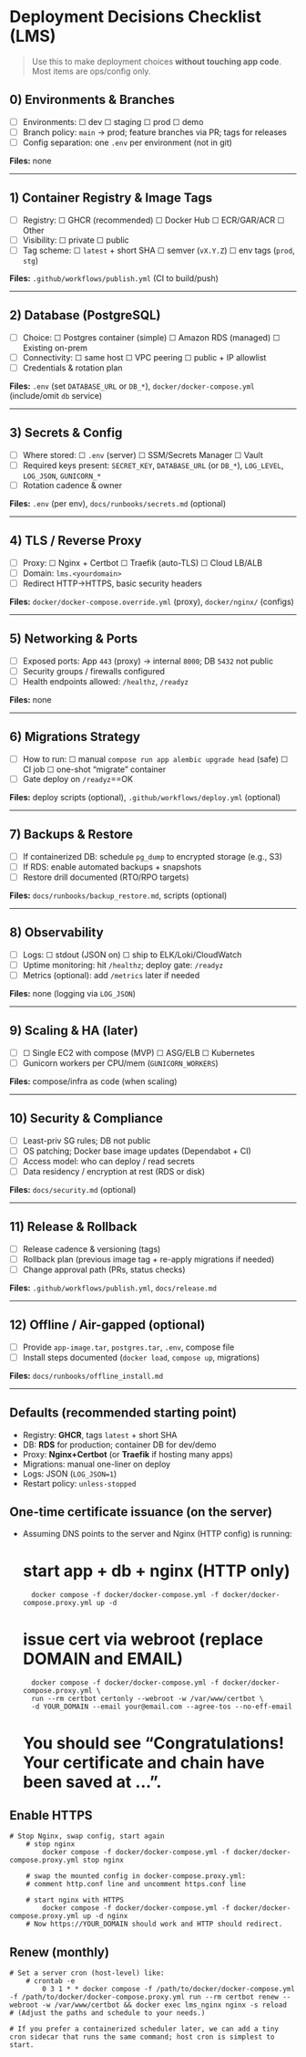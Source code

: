 # Deployment Decisions Checklist (LMS)

> Use this to make deployment choices **without touching app code**. Most items are ops/config only.

## 0) Environments & Branches
- [ ] Environments: ☐ dev ☐ staging ☐ prod ☐ demo
- [ ] Branch policy: `main` → prod; feature branches via PR; tags for releases
- [ ] Config separation: one `.env` per environment (not in git)

**Files:** none

---

## 1) Container Registry & Image Tags
- [ ] Registry: ☐ GHCR (recommended) ☐ Docker Hub ☐ ECR/GAR/ACR ☐ Other
- [ ] Visibility: ☐ private ☐ public
- [ ] Tag scheme: ☐ `latest` + short SHA ☐ semver (`vX.Y.Z`) ☐ env tags (`prod`, `stg`)

**Files:** `.github/workflows/publish.yml` (CI to build/push)

---

## 2) Database (PostgreSQL)
- [ ] Choice: ☐ Postgres container (simple) ☐ Amazon RDS (managed) ☐ Existing on-prem
- [ ] Connectivity: ☐ same host ☐ VPC peering ☐ public + IP allowlist
- [ ] Credentials & rotation plan

**Files:** `.env` (set `DATABASE_URL` or `DB_*`), `docker/docker-compose.yml` (include/omit `db` service)

---

## 3) Secrets & Config
- [ ] Where stored: ☐ `.env` (server) ☐ SSM/Secrets Manager ☐ Vault
- [ ] Required keys present: `SECRET_KEY`, `DATABASE_URL` (or `DB_*`), `LOG_LEVEL`, `LOG_JSON`, `GUNICORN_*`
- [ ] Rotation cadence & owner

**Files:** `.env` (per env), `docs/runbooks/secrets.md` (optional)

---

## 4) TLS / Reverse Proxy
- [ ] Proxy: ☐ Nginx + Certbot ☐ Traefik (auto-TLS) ☐ Cloud LB/ALB
- [ ] Domain: `lms.<yourdomain>`
- [ ] Redirect HTTP→HTTPS, basic security headers

**Files:** `docker/docker-compose.override.yml` (proxy), `docker/nginx/` (configs)

---

## 5) Networking & Ports
- [ ] Exposed ports: App `443` (proxy) → internal `8000`; DB `5432` not public
- [ ] Security groups / firewalls configured
- [ ] Health endpoints allowed: `/healthz`, `/readyz`

**Files:** none

---

## 6) Migrations Strategy
- [ ] How to run: ☐ manual `compose run app alembic upgrade head` (safe) ☐ CI job ☐ one-shot “migrate” container
- [ ] Gate deploy on `/readyz`==OK

**Files:** deploy scripts (optional), `.github/workflows/deploy.yml` (optional)

---

## 7) Backups & Restore
- [ ] If containerized DB: schedule `pg_dump` to encrypted storage (e.g., S3)
- [ ] If RDS: enable automated backups + snapshots
- [ ] Restore drill documented (RTO/RPO targets)

**Files:** `docs/runbooks/backup_restore.md`, scripts (optional)

---

## 8) Observability
- [ ] Logs: ☐ stdout (JSON on) ☐ ship to ELK/Loki/CloudWatch
- [ ] Uptime monitoring: hit `/healthz`; deploy gate: `/readyz`
- [ ] Metrics (optional): add `/metrics` later if needed

**Files:** none (logging via `LOG_JSON`)

---

## 9) Scaling & HA (later)
- [ ] ☐ Single EC2 with compose (MVP) ☐ ASG/ELB ☐ Kubernetes
- [ ] Gunicorn workers per CPU/mem (`GUNICORN_WORKERS`)

**Files:** compose/infra as code (when scaling)

---

## 10) Security & Compliance
- [ ] Least-priv SG rules; DB not public
- [ ] OS patching; Docker base image updates (Dependabot + CI)
- [ ] Access model: who can deploy / read secrets
- [ ] Data residency / encryption at rest (RDS or disk)

**Files:** `docs/security.md` (optional)

---

## 11) Release & Rollback
- [ ] Release cadence & versioning (tags)
- [ ] Rollback plan (previous image tag + re-apply migrations if needed)
- [ ] Change approval path (PRs, status checks)

**Files:** `.github/workflows/publish.yml`, `docs/release.md`

---

## 12) Offline / Air-gapped (optional)
- [ ] Provide `app-image.tar`, `postgres.tar`, `.env`, compose file
- [ ] Install steps documented (`docker load`, `compose up`, migrations)

**Files:** `docs/runbooks/offline_install.md`

---

## Defaults (recommended starting point)
- Registry: **GHCR**, tags `latest` + short SHA
- DB: **RDS** for production; container DB for dev/demo
- Proxy: **Nginx+Certbot** (or **Traefik** if hosting many apps)
- Migrations: manual one-liner on deploy
- Logs: JSON (`LOG_JSON=1`)
- Restart policy: `unless-stopped`

## One-time certificate issuance (on the server)
- Assuming DNS points to the server and Nginx (HTTP config) is running:
    # start app + db + nginx (HTTP only)
        docker compose -f docker/docker-compose.yml -f docker/docker-compose.proxy.yml up -d

    # issue cert via webroot (replace DOMAIN and EMAIL)
        docker compose -f docker/docker-compose.yml -f docker/docker-compose.proxy.yml \
        run --rm certbot certonly --webroot -w /var/www/certbot \
        -d YOUR_DOMAIN --email your@email.com --agree-tos --no-eff-email

    # You should see “Congratulations! Your certificate and chain have been saved at …”.

## Enable HTTPS
    # Stop Nginx, swap config, start again
        # stop nginx
            docker compose -f docker/docker-compose.yml -f docker/docker-compose.proxy.yml stop nginx

        # swap the mounted config in docker-compose.proxy.yml:
        # comment http.conf line and uncomment https.conf line

        # start nginx with HTTPS
            docker compose -f docker/docker-compose.yml -f docker/docker-compose.proxy.yml up -d nginx
        # Now https://YOUR_DOMAIN should work and HTTP should redirect.

## Renew (monthly)
    # Set a server cron (host-level) like:
        # crontab -e
            0 3 1 * * docker compose -f /path/to/docker/docker-compose.yml -f /path/to/docker/docker-compose.proxy.yml run --rm certbot renew --webroot -w /var/www/certbot && docker exec lms_nginx nginx -s reload
    # (Adjust the paths and schedule to your needs.)

    # If you prefer a containerized scheduler later, we can add a tiny cron sidecar that runs the same command; host cron is simplest to start.
